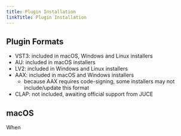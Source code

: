 ```yaml
---
title: Plugin Installation
linkTitle: Plugin Installation
---
```


## Plugin Formats

- VST3: included in macOS, Windows and Linux installers
- AU: included in macOS installers
- LV2: included in Windows and Linux installers
- AAX: included in macOS and Windows installers
    - because AAX requires code-signing, some installers may not include/update this format
- CLAP: not included, awaiting official support from JUCE

## macOS

When 